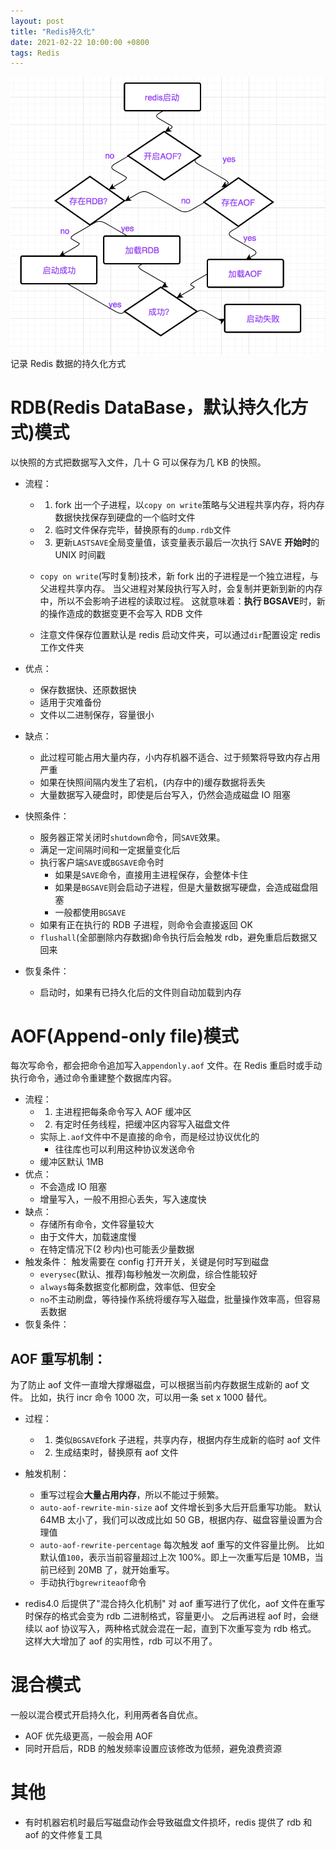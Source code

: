 ```yaml
---
layout: post
title: "Redis持久化"
date: 2021-02-22 10:00:00 +0800
tags: Redis
---
```


![Redis Persistance](/assets/images/2021-02-22-Redis_Persistance_1.webp)
记录 Redis 数据的持久化方式

# RDB(Redis DataBase，默认持久化方式)模式

以快照的方式把数据写入文件，几十 G 可以保存为几 KB 的快照。

- 流程：

  - 1. fork 出一个子进程，以`copy on write`策略与父进程共享内存，将内存数据快找保存到硬盘的一个临时文件
  - 2. 临时文件保存完毕，替换原有的`dump.rdb`文件
  - 3. 更新`LASTSAVE`全局变量值，该变量表示最后一次执行 SAVE **开始时**的 UNIX 时间戳

  - `copy on write`(写时复制)技术，新 fork 出的子进程是一个独立进程，与父进程共享内存。
    当父进程对某段执行写入时，会复制并更新到新的内存中，所以不会影响子进程的读取过程。
    这就意味着：**执行 BGSAVE**时，新的操作造成的数据变更不会写入 RDB 文件
  - 注意文件保存位置默认是 redis 启动文件夹，可以通过`dir`配置设定 redis 工作文件夹

- 优点：

  - 保存数据快、还原数据快
  - 适用于灾难备份
  - 文件以二进制保存，容量很小

- 缺点：

  - 此过程可能占用大量内存，小内存机器不适合、过于频繁将导致内存占用严重
  - 如果在快照间隔内发生了宕机，(内存中的)缓存数据将丢失
  - 大量数据写入硬盘时，即使是后台写入，仍然会造成磁盘 IO 阻塞

- 快照条件：

  - 服务器正常关闭时`shutdown`命令，同`SAVE`效果。
  - 满足一定间隔时间和一定据量变化后
  - 执行客户端`SAVE`或`BGSAVE`命令时
    - 如果是`SAVE`命令，直接用主进程保存，会整体卡住
    - 如果是`BGSAVE`则会启动子进程，但是大量数据写硬盘，会造成磁盘阻塞
    - 一般都使用`BGSAVE`
  - 如果有正在执行的 RDB 子进程，则命令会直接返回 OK
  - `flushall`(全部删除内存数据)命令执行后会触发 rdb，避免重启后数据又回来

- 恢复条件：
  - 启动时，如果有已持久化后的文件则自动加载到内存

# AOF(Append-only file)模式

每次写命令，都会把命令追加写入`appendonly.aof` 文件。在 Redis 重启时或手动执行命令，通过命令重建整个数据库内容。

- 流程：
  - 1. 主进程把每条命令写入 AOF 缓冲区
  - 2. 有定时任务线程，把缓冲区内容写入磁盘文件
  - 实际上`.aof`文件中不是直接的命令，而是经过协议优化的
    - 往往库也可以利用这种协议发送命令
  - 缓冲区默认 1MB
- 优点：
  - 不会造成 IO 阻塞
  - 增量写入，一般不用担心丢失，写入速度快
- 缺点：
  - 存储所有命令，文件容量较大
  - 由于文件大，加载速度慢
  - 在特定情况下(2 秒内)也可能丢少量数据
- 触发条件：
  触发需要在 config 打开开关，关键是何时写到磁盘
  - `everysec`(默认、推荐)每秒触发一次刷盘，综合性能较好
  - `always`每条数据变化都刷盘，效率低、但安全
  - `no`不主动刷盘，等待操作系统将缓存写入磁盘，批量操作效率高，但容易丢数据
- 恢复条件：

## AOF 重写机制：

为了防止 aof 文件一直增大撑爆磁盘，可以根据当前内存数据生成新的 aof 文件。
比如，执行 incr 命令 1000 次，可以用一条 set x 1000 替代。

- 过程：

  - 1. 类似`BGSAVE`fork 子进程，共享内存，根据内存生成新的临时 aof 文件
  - 2. 生成结束时，替换原有 aof 文件

- 触发机制：

  - 重写过程会**大量占用内存**，所以不能过于频繁。
  - `auto-aof-rewrite-min-size` aof 文件增长到多大后开启重写功能。
    默认 64MB 太小了，我们可以改成比如 50 GB，根据内存、磁盘容量设置为合理值
  - `auto-aof-rewrite-percentage` 每次触发 aof 重写的文件容量比例。
    比如默认值`100`，表示当前容量超过上次 100%。即上一次重写后是 10MB，当前已经到 20MB 了，就开始重写。
  - 手动执行`bgrewriteaof`命令

- redis4.0 后提供了"混合持久化机制"
  对 aof 重写进行了优化，aof 文件在重写时保存的格式会变为 rdb 二进制格式，容量更小。
  之后再进程 aof 时，会继续以 aof 协议写入，两种格式就会混在一起，直到下次重写变为 rdb 格式。
  这样大大增加了 aof 的实用性，rdb 可以不用了。

# 混合模式

一般以混合模式开启持久化，利用两者各自优点。

- AOF 优先级更高，一般会用 AOF
- 同时开启后，RDB 的触发频率设置应该修改为低频，避免浪费资源

# 其他

- 有时机器宕机时最后写磁盘动作会导致磁盘文件损坏，redis 提供了 rdb 和 aof 的文件修复工具
